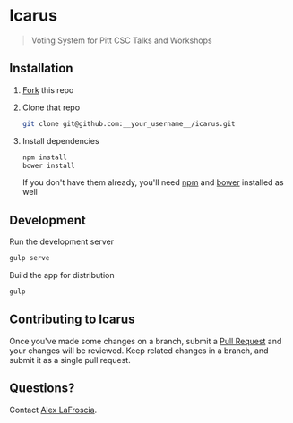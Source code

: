 Icarus
======

> Voting System for Pitt CSC Talks and Workshops

Installation
------------

1. [Fork](https://help.github.com/articles/fork-a-repo/) this repo

2. Clone that repo

    ```bash
    git clone git@github.com:__your_username__/icarus.git
    ```

3. Install dependencies

    ```bash
    npm install
    bower install
    ```

    If you don't have them already, you'll need [npm](https://www.npmjs.com/) and [bower](http://bower.io/) installed as well


Development
-----------

Run the development server

```bash
gulp serve
```

Build the app for distribution

```bash
gulp
```

Contributing to Icarus
----------------------

Once you've made some changes on a branch, submit a [Pull Request](https://help.github.com/articles/using-pull-requests/) and your changes will be reviewed.  Keep related changes in a branch, and submit it as a single pull request.

Questions?
----------

Contact [Alex LaFroscia](http://twitter.com/alexlafroscia).
